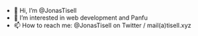 - 👋 Hi, I’m @JonasTisell
- 👀 I’m interested in web development and Panfu
- 📫 How to reach me: @JonasTisell on Twitter / mail(a)tisell.xyz

<!---
JonasTisell/JonasTisell is a ✨ special ✨ repository because its `README.md` (this file) appears on your GitHub profile.
You can click the Preview link to take a look at your changes.
--->
